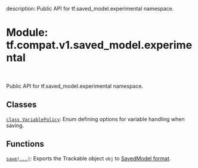 description: Public API for tf.saved_model.experimental namespace.

<div itemscope itemtype="http://developers.google.com/ReferenceObject">
<meta itemprop="name" content="tf.compat.v1.saved_model.experimental" />
<meta itemprop="path" content="Stable" />
</div>

# Module: tf.compat.v1.saved_model.experimental

<!-- Insert buttons and diff -->

<table class="tfo-notebook-buttons tfo-api nocontent" align="left">

</table>



Public API for tf.saved_model.experimental namespace.



## Classes

[`class VariablePolicy`](../../../../tf/saved_model/experimental/VariablePolicy.md): Enum defining options for variable handling when saving.

## Functions

[`save(...)`](../../../../tf/saved_model/save.md): Exports the Trackable object `obj` to [SavedModel format](https://github.com/tensorflow/tensorflow/blob/master/tensorflow/python/saved_model/README.md).

